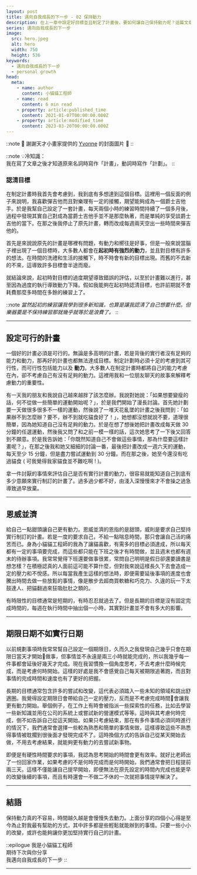 ```yaml
---
layout: post
title: 邁向自我成長的下一步 - 02 保持動力
description: 在上一章中設定好目標並且制定了計畫後，要如何讓自己保持動力呢？這篇文章要來分享我平時設定計畫時，常考慮到的各種讓自己保持動力的方法。
series: 邁向自我成長的下一步
image:
  src: hero.jpeg
  alt: hero
  width: 750
  height: 536
keywords:
  - 邁向自我成長的下一步
  - personal growth
head:
  meta:
    - name: author
      content: 小貓貓工程師
    - name: read
      content: 6 min read
    - property: article:published_time
      content: 2021-01-07T00:00:00.000Z
    - property: article:modified_time
      content: 2023-03-20T00:00:00.000Z
---
```


::note
🙌 謝謝天才小畫家提供的 [Yvonne](https://instagram.com/yvo0503kr?igshid=p9lwrcxrjtgo&ref=blog.ewocker.com) 的封面圖片 🙌
::

::note
💡冷知識：  
我在寫了文章之後才知道原來名詞時寫作「計畫」，動詞時寫作「計劃」。
::

### 認清目標

在制定計畫時我首先會考慮到，我到底有多想達到這個目標。這裡用一個反面的例子來說明，我喜歡彈吉他而且對樂理有一定的接觸，期望能夠成為一個爵士吉他手。於是我幫自己設定了一套計畫，每天兩個小時的練習時間持續了一個多月後，過程中發現其實自己對成為當爵士吉他手並不是那麼執著，而是單純的享受談爵士吉他的當下。在那之後我停止了原先計畫，轉而改成每週兩天空出一些時間來彈吉他的。

首先是來說說原先的計畫是哪裡有問題，有動力和嚮往是好事，但是一般來說當腦子裡出現了一個目標時，大多數人都會在**起初時有強烈的動力**，並且對目標有許多的想法。在時間的洗禮和生活的接觸下，時不時會有新的目標出現。而舊的不去新的不來，這導致許多目標會半途而廢。

就結論來說，起初時對目標的過度期望導致錯誤的評估，以至於計畫難以進行，甚至因為過度的執行導致動力下降。假如我能夠在起初時認清目標，也許前期就不會耗費那麼多時間在多餘的練習上了。

::note
_當然起初的練習讓我學到很多新知識，也算是讓我認清了自己想要什麼。但樂器要是不保持練習那就幾乎就等於是浪費了。_
::

---

## 設定可行的計畫

一個好的計畫必須是可行的。無論是多高明的計畫，若是背後的實行者沒有足夠的能力和動力，那再好的計畫也都無法達成目標。制定計劃時必須十足的考慮到其可行性，而可行性包括能力以及 **動力**。大多數人在制定計畫時都將自己的能力考慮在內，卻不考慮自己有沒有足夠的動力。這裡用我和一位朋友聊天的故事來解釋考慮動力的重要性。

有一天我的朋友和我說自己越來越胖了該怎麼辦。我說對她說：「如果想要變瘦的話，何不從做一些簡單的運動開始呢？」，於是我們開始了漫長討論。首先她計劃要一天做很多很多不一樣的運動，然後說了一堆天花亂墜的計畫之後我問到：「如果辦不到怎麼辦？要不，辦不到就吃貓食好了！」，她想都沒想就說不要，道理很簡單，因為她知道自己沒有足夠的動力。於是在想了想後她把計畫改成每天做 30 分鐘的任選運動，然後我又問了和之前一模一樣的話，這次她思考了一下後又回答到不願意。於是我告訴她：「你既然知道自己不會做這些事情，那為什麼要這樣計畫呢？」，在那之後我和她又細細的討論一番，最後把計畫改成一週六天的運動，每天至少 15 分鐘，但是盡力嘗試運動到 30 分鐘。而在那之後，她至今還沒有吃過貓食 ( 可我覺得我家貓食並不難吃啊 ! )。

拿一件討厭的事情來評估自己是否有實行計畫的動力，很容易就能知道自己到底有多少意願來實行制訂的計畫了。過多過少都不好，由淺入深慢慢來才不會操之過急導致過早放棄。

---

## 恩威並濟

給自己一點甜頭讓自己更有動力。恩威並濟的恩指的是甜頭，威則是要求自己堅持實行制訂的計畫。若是一度的要求自己，不給一點喘息時間，那只會讓自己活的痛苦而已。身為小貓貓工程師的我為了讓貓喜歡，有需多的目標必須達成，所以每天都有一定的事項要完成，而這些都只能在下班之後才有時間做，並且週末也都有週末的待辦事項。我常常覺得下班還要做事很累，常問自己明明是假日卻還要讀書是想怎樣？在積極認真的人面前這可能不算什麼，但對我來說這樣長久下去會造成一定的壓力和不悅感。所以每當我產生這樣的想法時，即便需要延後事項的進度也會騰出時間去做一些放鬆的事情，像是散步去超商買軟糖和巧克力、久違的玩一下太鼓達人、把貓翻過來狂吸肚肚之類的。

有時限性的目標通常是短期的，有時忍忍就過去了。但是長期的目標是沒有固定完成時間的，每週在執行時間中抽出個一小時，其實對計畫並不會有多大的影響。

---

## 期限日期不如實行日期

以前規劃事項時我常常幫自己設定一個期限日，久而久之我發現自己幾乎只會在期限日當天才開始做事，但事情並不永遠是兩三小時就能完成的，所以我幾乎每一件事都會延後好幾天才完成。現在我習慣換一個角度思考，不去考慮什麼時候完成，而是考慮何時開始。這樣的好處是我不會感覺自己每天被期限追著跑，而且對事情的完成時間和速度也有了更好的把握。

長期的目標通常包含許多的嘗試和改變，這代表必須踏入一些未知的領域和跳出舒適圈。我覺得設定期限日會帶給自己一定的壓力，反而是不考慮完成時間會讓我更有動力開始。舉個例子，在工作上有時會被指派一些探索性的任務，比如去學習一些新知識並用在公司的系統上或嘗試新的營運模式等等。這時與其考慮何時完成，倒不如告訴自己從這天開始。如果只考慮結束，那在有多件事情必須同時進行的情況下，我們通常會選擇一些較為熟悉和簡單的事情來做，這樣導致這些不熟悉得事情被耽擱到很後面才發現完成不了。這時換個方式的告訴自己從某天開始去做，不用去考慮結果，就能夠更有動力的去嘗試新事物。

即便是有硬性時間要求的事項，我認為思考開始的時間會更有效率。就好比老師出了一份回家作業，如果考慮的不是何時完成而是何時開始，我們通常會把日程提前兩三天。這樣不僅能讓自己提早開始，即便無法在原先設定的時間內完成也能更早的改變後續的事項，而且有時還會一不做二不休的一次就把事情提早解決了。

---

## 結語

保持動力真的不容易，時間越久越是會慢慢失去動力。上面分享的四個小心得是至今為止對我最有幫助的方式，其中許多都是些輕鬆就能辦到的事情。只要一些小小的改變，或許也能夠讓你更加堅持實行自己的計畫。

::epilogue
我是小貓貓工程師<br />
期待下次與你分享<br />
我邁向自我成長的下一步
::

---
